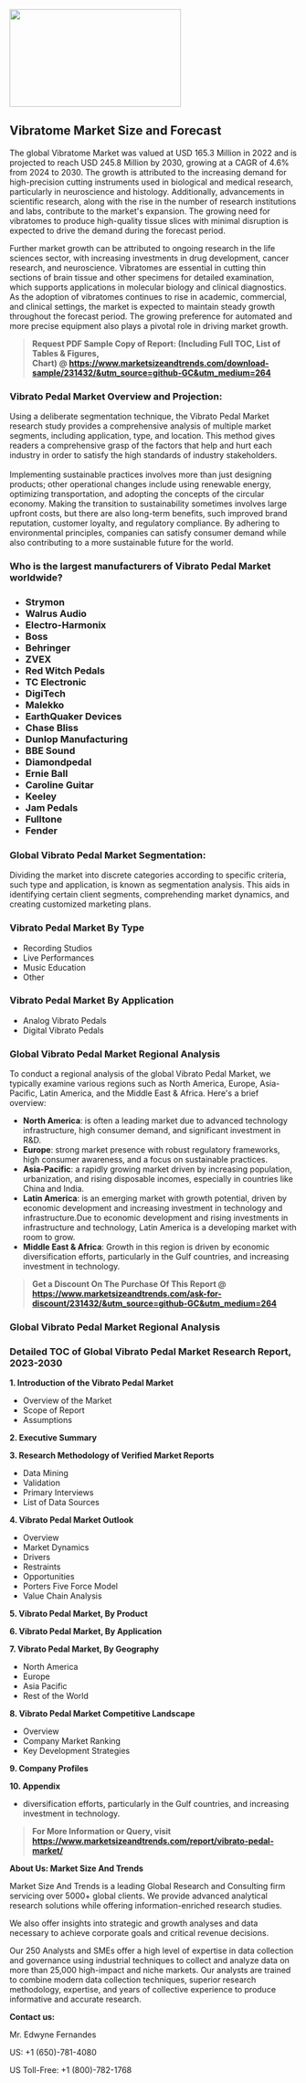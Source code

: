 <p><img class="alignnone size-medium wp-image-20088" src="https://ffe5etoiles.com/wp-content/uploads/2024/12/MST1-300x171.png" alt="" width="300" height="171" /></p><h2>Vibratome Market Size and Forecast</h2><p>The global Vibratome Market was valued at USD 165.3 Million in 2022 and is projected to reach USD 245.8 Million by 2030, growing at a CAGR of 4.6% from 2024 to 2030. The growth is attributed to the increasing demand for high-precision cutting instruments used in biological and medical research, particularly in neuroscience and histology. Additionally, advancements in scientific research, along with the rise in the number of research institutions and labs, contribute to the market's expansion. The growing need for vibratomes to produce high-quality tissue slices with minimal disruption is expected to drive the demand during the forecast period.</p><p>Further market growth can be attributed to ongoing research in the life sciences sector, with increasing investments in drug development, cancer research, and neuroscience. Vibratomes are essential in cutting thin sections of brain tissue and other specimens for detailed examination, which supports applications in molecular biology and clinical diagnostics. As the adoption of vibratomes continues to rise in academic, commercial, and clinical settings, the market is expected to maintain steady growth throughout the forecast period. The growing preference for automated and more precise equipment also plays a pivotal role in driving market growth.</p></p><blockquote id="" class=""><strong>Request PDF Sample Copy of Report: (Including Full TOC, List of Tables &amp; Figures, Chart)&nbsp;@&nbsp;<strong><a href="https://www.marketsizeandtrends.com/download-sample/231432/&utm_source=github-GC&utm_medium=264" target="_blank">https://www.marketsizeandtrends.com/download-sample/231432/&utm_source=github-GC&utm_medium=264</a></strong></strong></blockquote><h3 id="" class="">Vibrato Pedal Market&nbsp;Overview and Projection:</h3><p id="" class="">Using a deliberate segmentation technique, the Vibrato Pedal Market research study provides a comprehensive analysis of multiple market segments, including application, type, and location. This method gives readers a comprehensive grasp of the factors that help and hurt each industry in order to satisfy the high standards of industry stakeholders. <br /> <br />Implementing sustainable practices involves more than just designing products; other operational changes include using renewable energy, optimizing transportation, and adopting the concepts of the circular economy. Making the transition to sustainability sometimes involves large upfront costs, but there are also long-term benefits, such improved brand reputation, customer loyalty, and regulatory compliance. By adhering to environmental principles, companies can satisfy consumer demand while also contributing to a more sustainable future for the world.</p><h3 id="" class="">Who is the largest manufacturers of&nbsp;Vibrato Pedal Market worldwide?</h3><h3 class=""><p><ul><li>Strymon </li><li> Walrus Audio </li><li> Electro-Harmonix </li><li> Boss </li><li> Behringer </li><li> ZVEX </li><li> Red Witch Pedals </li><li> TC Electronic </li><li> DigiTech </li><li> Malekko </li><li> EarthQuaker Devices </li><li> Chase Bliss </li><li> Dunlop Manufacturing </li><li> BBE Sound </li><li> Diamondpedal </li><li> Ernie Ball </li><li> Caroline Guitar </li><li> Keeley </li><li> Jam Pedals </li><li> Fulltone </li><li> Fender</li></ul></p></h3><h3 id="" class="">Global&nbsp;Vibrato Pedal Market Segmentation:</h3><p id="" class="">Dividing the market into discrete categories according to specific criteria, such type and application, is known as segmentation analysis. This aids in identifying certain client segments, comprehending market dynamics, and creating customized marketing plans.</p><h3 id="" class="">Vibrato Pedal Market&nbsp;By Type</h3><p><p><ul><li>Recording Studios</li><li> Live Performances</li><li> Music Education</li><li> Other</p></li></ul></p></p><h3 id="" class="">Vibrato Pedal Market&nbsp;By Application</h3><p class=""><p><ul><li>Analog Vibrato Pedals</li><li> Digital Vibrato Pedals</li></ul></p></p><h3 id="" class="">Global Vibrato Pedal Market Regional Analysis</h3><p id="" class="">To conduct a regional analysis of the global Vibrato Pedal Market, we typically examine various regions such as North America, Europe, Asia-Pacific, Latin America, and the Middle East &amp; Africa. Here's a brief overview:</p><ul><li><strong>North America</strong>: is often a leading market due to advanced technology infrastructure, high consumer demand, and significant investment in R&amp;D.</li><li><strong>Europe</strong>: strong market presence with robust regulatory frameworks, high consumer awareness, and a focus on sustainable practices.</li><li><strong>Asia-Pacific</strong>: a rapidly growing market driven by increasing population, urbanization, and rising disposable incomes, especially in countries like China and India.</li><li><strong>Latin America</strong>: is an emerging market with growth potential, driven by economic development and increasing investment in technology and infrastructure.Due to economic development and rising investments in infrastructure and technology, Latin America is a developing market with room to grow.</li><li><strong>Middle East &amp; Africa</strong>: Growth in this region is driven by economic diversification efforts, particularly in the Gulf countries, and increasing investment in technology.</li></ul><blockquote id="" class=""><strong>Get a Discount On The Purchase Of This Report @ <strong><a href="https://www.marketsizeandtrends.com/ask-for-discount/231432/&utm_source=github-GC&utm_medium=264" target="_blank">https://www.marketsizeandtrends.com/ask-for-discount/231432/&utm_source=github-GC&utm_medium=264</a></strong></strong></blockquote><h3 id="" class="">Global Vibrato Pedal Market Regional Analysis</h3><h3 id="" class="">Detailed TOC of Global Vibrato Pedal Market Research Report, 2023-2030</h3><p id="" class=""><strong>1. Introduction of the Vibrato Pedal Market</strong></p><ul><li>Overview of the Market</li><li>Scope of Report</li><li>Assumptions</li></ul><p id="" class=""><strong>2. Executive Summary</strong></p><p id="" class=""><strong>3. Research Methodology of Verified Market Reports</strong></p><ul><li>Data Mining</li><li>Validation</li><li>Primary Interviews</li><li>List of Data Sources</li></ul><p id="" class=""><strong>4. Vibrato Pedal Market Outlook</strong></p><ul><li>Overview</li><li>Market Dynamics</li><li>Drivers</li><li>Restraints</li><li>Opportunities</li><li>Porters Five Force Model</li><li>Value Chain Analysis</li></ul><p id="" class=""><strong>5. Vibrato Pedal Market, By Product</strong></p><p id="" class=""><strong>6. Vibrato Pedal Market, By Application</strong></p><p id="" class=""><strong>7. Vibrato Pedal Market, By Geography</strong></p><ul><li>North America</li><li>Europe</li><li>Asia Pacific</li><li>Rest of the World</li></ul><p id="" class=""><strong>8. Vibrato Pedal Market Competitive Landscape</strong></p><ul><li>Overview</li><li>Company Market Ranking</li><li>Key Development Strategies</li></ul><p id="" class=""><strong>9. Company Profiles</strong></p><p id="" class=""><strong>10. Appendix</strong></p><ul><li>diversification efforts, particularly in the Gulf countries, and increasing investment in technology.</li></ul><blockquote id="" class=""><strong>For More Information or Query, visit <strong><strong><a href="https://www.marketsizeandtrends.com/report/vibrato-pedal-market/" target="_blank">https://www.marketsizeandtrends.com/report/vibrato-pedal-market/</a></strong></strong></strong></blockquote><p id="" class=""><strong>About Us: Market Size And Trends</strong></p><p id="" class="">Market Size And Trends is a leading Global Research and Consulting firm servicing over 5000+ global clients. We provide advanced analytical research solutions while offering information-enriched research studies.</p><p id="" class="">We also offer insights into strategic and growth analyses and data necessary to achieve corporate goals and critical revenue decisions.</p><p id="" class="">Our 250 Analysts and SMEs offer a high level of expertise in data collection and governance using industrial techniques to collect and analyze data on more than 25,000 high-impact and niche markets. Our analysts are trained to combine modern data collection techniques, superior research methodology, expertise, and years of collective experience to produce informative and accurate research.</p><p id="" class=""><strong>Contact us:</strong></p><p id="" class="">Mr. Edwyne Fernandes</p><p id="" class="">US: +1 (650)-781-4080</p><p id="" class="">US Toll-Free: +1 (800)-782-1768</p>
